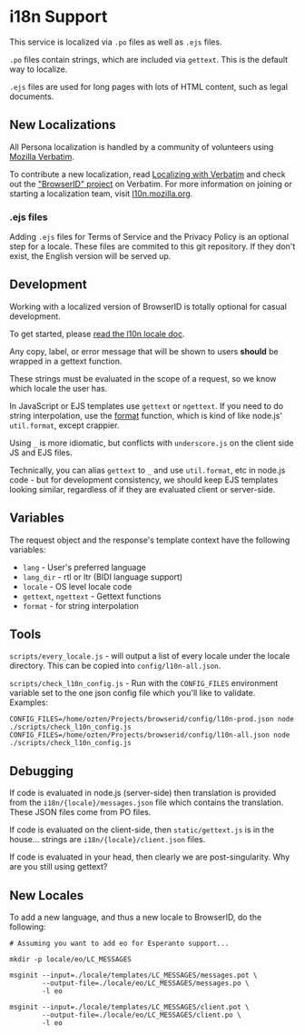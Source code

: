 <!-- This Source Code Form is subject to the terms of the Mozilla Public
   - License, v. 2.0. If a copy of the MPL was not distributed with this
   - file, You can obtain one at http://mozilla.org/MPL/2.0/. -->

# i18n Support

This service is localized via `.po` files as well as `.ejs` files.

`.po` files contain strings, which are included via `gettext`. This is the default way to localize.

`.ejs` files are used for long pages with lots of HTML content, such as legal documents.

## New Localizations

All Persona localization is handled by a community of volunteers using [Mozilla Verbatim](https://localize.mozilla.org/).

To contribute a new localization, read [Localizing with Verbatim](https://developer.mozilla.org/en-US/docs/Localizing_with_Verbatim) and check out the ["BrowserID" project](https://localize.mozilla.org/projects/browserid/) on Verbatim. For more information on joining or starting a localization team, visit [l10n.mozilla.org](https://l10n.mozilla.org/).

### .ejs files
Adding `.ejs` files for Terms of Service and the Privacy Policy is an optional step for a locale. These files are commited to this git repository. If they don't exist, the English version will be served up.

## Development

Working with a localized version of BrowserID is totally optional for
casual development.

To get started, please [read the l10n locale doc](http://svn.mozilla.org/projects/l10n-misc/trunk/browserid/README).

Any copy, label, or error message that will be shown to users **should** be wrapped in a gettext function.

These strings must be evaluated in the scope of a request, so we know which locale the user has.

In JavaScript or EJS templates use `gettext` or `ngettext`. If you need to do string interpolation, use the
[format](../lib/i18n.js) function, which is kind of like node.js' `util.format`, except crappier.

Using `_` is more idiomatic, but conflicts with `underscore.js` on the client side JS and EJS files.

Technically, you can alias `gettext` to `_` and use `util.format`, etc in node.js code - but for development consistency,
we should keep EJS templates looking similar, regardless of if they are evaluated client or server-side.

## Variables

The request object and the response's template context have the following variables:

 * `lang` - User's preferred language
 * `lang_dir` - rtl or ltr (BIDI language support)
 * `locale` - OS level locale code
 * `gettext`, `ngettext` - Gettext functions
 * `format` - for string interpolation

## Tools

``scripts/every_locale.js`` - will output a list of every locale under the locale directory. This can
be copied into ``config/l10n-all.json``.

``scripts/check_l10n_config.js`` - Run with the ``CONFIG_FILES`` environment variable set to the one json
config file which you'll like to validate. Examples:

    CONFIG_FILES=/home/ozten/Projects/browserid/config/l10n-prod.json node ./scripts/check_l10n_config.js
    CONFIG_FILES=/home/ozten/Projects/browserid/config/l10n-all.json node ./scripts/check_l10n_config.js

## Debugging

If code is evaluated in node.js (server-side) then translation is provided from the
`i18n/{locale}/messages.json` file which contains the translation. These JSON files come
from PO files.

If code is evaluated on the client-side, then `static/gettext.js` is in
the house... strings are `i18n/{locale}/client.json` files.

If code is evaluated in your head, then clearly we are post-singularity. Why are you
still using gettext?

## New Locales

To add a new language, and thus a new locale to BrowserID, do the following:

    # Assuming you want to add eo for Esperanto support...

    mkdir -p locale/eo/LC_MESSAGES

    msginit --input=./locale/templates/LC_MESSAGES/messages.pot \
            --output-file=./locale/eo/LC_MESSAGES/messages.po \
            -l eo

    msginit --input=./locale/templates/LC_MESSAGES/client.pot \
            --output-file=./locale/eo/LC_MESSAGES/client.po \
            -l eo
